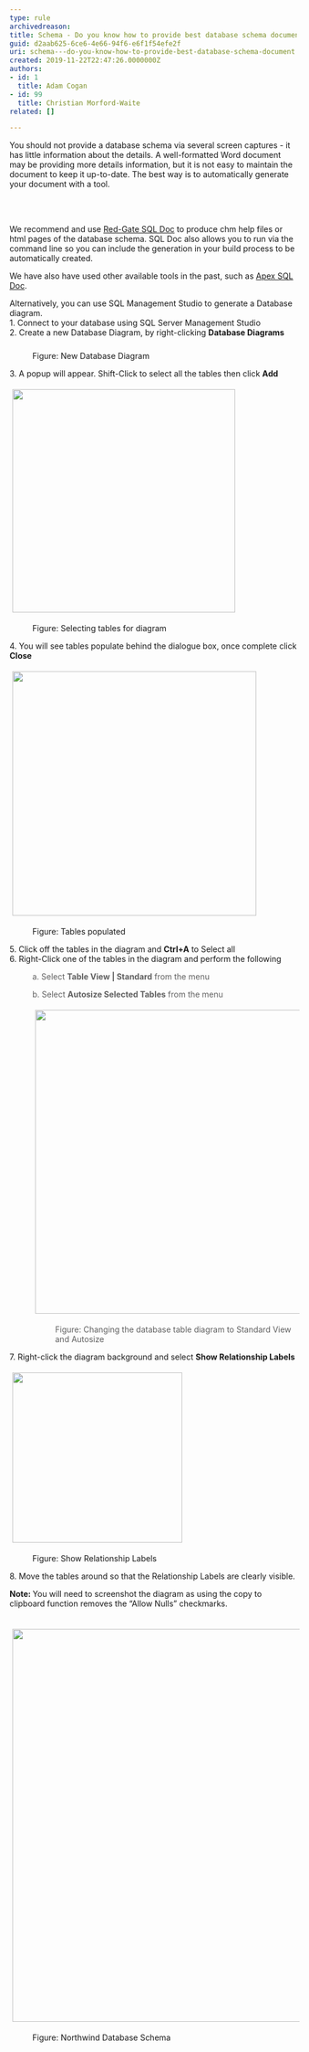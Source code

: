 ```yaml
---
type: rule
archivedreason: 
title: Schema - Do you know how to provide best database schema document?
guid: d2aab625-6ce6-4e66-94f6-e6f1f54efe2f
uri: schema---do-you-know-how-to-provide-best-database-schema-document
created: 2019-11-22T22:47:26.0000000Z
authors:
- id: 1
  title: Adam Cogan
- id: 99
  title: Christian Morford-Waite
related: []

---
```



<p>​​​​​You should not provide a database schema via several screen captures - it has little information about the details. A well-formatted Word document may be providing more details information, but it is not easy to maintain the document to keep it up-to-date. The best way is to automatically generate your document with a tool.<br></p>
<br><excerpt class='endintro'></excerpt><br>
<p>We recommend and use&#160;<a href="https&#58;//www.ssw.com.au/ssw/Standards/DeveloperGeneral/SQLservertools.aspx#SqlDoc">Red-Gate SQL Doc</a>&#160;to produce chm help files or html pages of the database schema. SQL Doc also allows you to run via the command line so you can include the generation in your build process to be automatically created.</p><p>We have also have used&#160;other available tools in the past, such as&#160;<a href="https&#58;//www.ssw.com.au/ssw/Standards/DeveloperGeneral/SQLservertools.aspx#ApexSqlDoc">Apex SQL Doc</a>.​<br></p><p>Alternatively, you can use SQL Management Studio to generate a Database diagram.<br>1. Connect to your database using SQL Server Management Studio<br>2. Create a new Database Diagram, by right-clicking <strong>Database Diagrams</strong></p><dd class="ssw15-rteElement-FigureNormal"><img src="/PublishingImages/SqlDiagramNew.png" alt="" style="margin&#58;5px;" /><br>Figure&#58; New Database Diagram<br></dd><p>3. A popup will appear. Shift-Click to select all the tables then click <strong>Add</strong></p><p><strong></strong><b><img src="/PublishingImages/SqlDiagramSelectingTables.png" alt="" style="margin&#58;5px;width&#58;391px;" /><br></b></p><dd class="ssw15-rteElement-FigureNormal">Figure&#58; Selecting tables for diagram<br></dd><p>4. You will see tables populate behind the dialogue box, once complete click <strong>Close</strong></p><p><strong></strong><b><img src="/PublishingImages/SqlDiagramTablesPopulated.png" alt="" style="margin&#58;5px;width&#58;428px;" /><br></b></p><dd class="ssw15-rteElement-FigureNormal">Figure&#58; Tables populated<br></dd><p>5. Click off the tables in the diagram and <strong>Ctrl+A</strong> to Select all<br>6. Right-Click one of the tables in the diagram and perform the following<br></p><blockquote style="margin&#58;0px 0px 0px 40px;border&#58;none;padding&#58;0px;"><p>a. ​Select <strong>Table View | Standard</strong> from the menu<br></p><p>b. ​​Select <strong>Autosize Selected Tables</strong> from the menu&#160;<br></p><p><img src="/PublishingImages/SqlDiagramStandardAutoSize.png" alt="" style="margin&#58;5px;width&#58;532px;" /><br></p><dd class="ssw15-rteElement-FigureNormal">Figure&#58; Changing the database table diagram to Standard View and Autosize​<br></dd></blockquote><p>7. Right-click the diagram background and select <strong>Show Relationship Labels</strong></p><p><strong></strong><b><img src="/PublishingImages/SqlDiagramShowRelationshipLabels.png" alt="" style="margin&#58;5px;width&#58;298px;" /><br></b></p><dd class="ssw15-rteElement-FigureNormal">Figure&#58; Show Relationship Labels<br></dd><p>8. Move the tables around so that the Relationship Labels are clearly visible.<br></p><p><strong>Note&#58;&#160;</strong>You will need to&#160;screenshot&#160;the diagram as using the copy to clipboard function removes the “Allow Nulls” checkmarks.<br><br></p><p><img src="/PublishingImages/SqlDiagramNorthwindSchema.png" alt="" style="margin&#58;5px;width&#58;688px;" /><br></p><dd class="ssw15-rteElement-FigureNormal">Figure&#58; Northwind Database Schema<br></dd><p><br><br></p><p><br><br></p>



